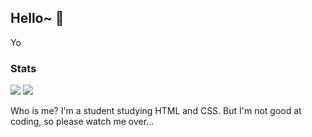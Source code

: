 ## Hello~ 👋

Yo

### Stats
 <a>
  <img src="https://github-readme-stats.vercel.app/api?username=Lino-Ren" />
 </a>
 <a>
  <img src="https://github-readme-stats.vercel.app/api/top-langs/?username=Lino-Ren" />
 </a>

Who is me?
I'm a student studying HTML and CSS.
But I'm not good at coding, so please watch me over...
